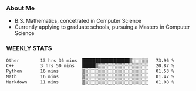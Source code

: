 ### About Me

- B.S. Mathematics, concetrated in Computer Science
- Currently applying to graduate schools, pursuing a Masters in Computer Science


### WEEKLY STATS
<!--START_SECTION:waka-->

```txt
Other        13 hrs 36 mins  ██████████████████▒░░░░░░   73.96 %
C++          3 hrs 50 mins   █████▒░░░░░░░░░░░░░░░░░░░   20.87 %
Python       16 mins         ▒░░░░░░░░░░░░░░░░░░░░░░░░   01.53 %
Math         16 mins         ▒░░░░░░░░░░░░░░░░░░░░░░░░   01.47 %
Markdown     11 mins         ▒░░░░░░░░░░░░░░░░░░░░░░░░   01.08 %
```

<!--END_SECTION:waka-->
